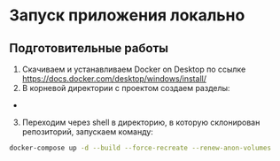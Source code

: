 # Запуск приложения локально

## Подготовительные работы
1. Скачиваем и устанавливаем Docker on Desktop по ссылке https://docs.docker.com/desktop/windows/install/
2. В корневой директории с проектом создаем разделы:
-
3. Переходим через shell в директорию, в которую склонирован репозиторий, запускаем команду:
```bash
docker-compose up -d --build --force-recreate --renew-anon-volumes
```